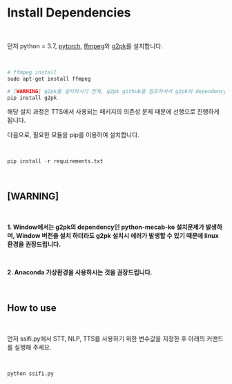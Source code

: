 # Install Dependencies

<br/>

먼저 python = 3.7, [pytorch](https://pytorch.org/), [ffmpeg](https://ffmpeg.org/)와 [g2pk](https://github.com/Kyubyong/g2pK)를 설치합니다.

<br/>

```python
# ffmpeg install
sudo apt-get install ffmpeg

# [WARNING] g2pk를 설치하시기 전에, g2pk github을 참조하셔서 g2pk의 dependency를 설치하시고 g2pk를 설치하시기 바랍니다.
pip install g2pk
```

해당 설치 과정은 TTS에서 사용되는 패키지의 의존성 문제 때문에 선행으로 진행하게 됩니다.

다음으로, 필요한 모듈을 pip를 이용하여 설치합니다.

<br/>

```python
pip install -r requirements.txt
```

<br/>

## [WARNING]

<br/>

**1. Window에서는 g2pk의 dependency인 python-mecab-ko 설치문제가 발생하며, Window 버전을 설치 하더라도 g2pk 설치시 에러가 발생할 수 있기 때문에 linux 환경을 권장드립니다.**

<br/>

**2. Anaconda 가상환경을 사용하시는 것을 권장드립니다.**

<br/>

## How to use

<br/>

먼저 ssifi.py에서 STT, NLP, TTS를 사용하기 위한 변수값을 지정한 후 아래의 커맨드를 실행해 주세요.

<br/>

```python
python ssifi.py
```

<br/>
